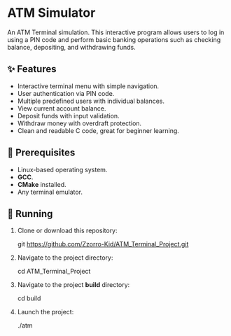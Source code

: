 # ATM Simulator 

An ATM Terminal simulation. This interactive program allows users to log in using a PIN code and perform basic banking operations such as checking balance, depositing, and withdrawing funds.


## ✨ Features

 - Interactive terminal menu with simple navigation.
 - User authentication via PIN code.
 - Multiple predefined users with individual balances.
 - View current account balance.
 - Deposit funds with input validation.
 - Withdraw money with overdraft protection.
 - Clean and readable C code, great for beginner learning.


## 🔧 Prerequisites

 - Linux-based operating system.
 - **GCC**.
 - **CMake** installed.
 - Any terminal emulator.


## 🚀 Running

 1. Clone or download this repository:
 
    git https://github.com/Zzorro-Kid/ATM_Terminal_Project.git

 2. Navigate to the project directory:

    cd ATM_Terminal_Project
    
 3. Navigate to the project **build** directory:

    cd build
    
 4. Launch the project:

    ./atm

